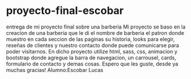 # proyecto-final-escobar
entrega de mi proyecto final sobre una barberia 
Mi proyecto se baso en la creacion de una barberia que le di el nombre de barberia el patron donde muestro en cada seccion de las paginas su historia, looks para elegir, reseñas de clientes y nuestro contacto donde puede comunicarse para poder visitarnos.
En dicho proyecto utilize html, sass, css, animacion y bootstrap donde agregue la barra de navegacion, un carrousel, cards, formulario de contacto y demas cosas.
Espero que les guste, desde ya muchas gracias!
Alumno:Escobar Lucas
